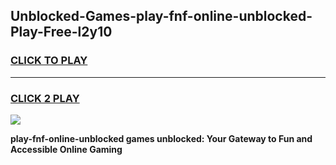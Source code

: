 
## Unblocked-Games-play-fnf-online-unblocked-Play-Free-l2y10
<h3>
<a href="https://premium76.site?title=play-fnf-online-unblocked&ref=23A">CLICK TO PLAY</a></h3>
<hr>

<h3>
<a href="https://premium76.site?title=play-fnf-online-unblocked&ref=23A">CLICK 2 PLAY</a>
  
</h3>

<a href="https://premium76.site?title=play-fnf-online-unblocked&ref=23A"><img src="https://clearcache.store/games.png"></a>


**play-fnf-online-unblocked games unblocked: Your Gateway to Fun and Accessible Online Gaming**
